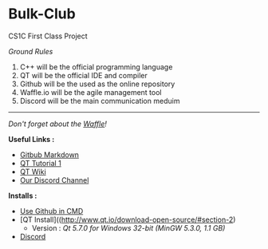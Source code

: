# Bulk-Club
CS1C First Class Project

*Ground Rules*
1. C++ will be the official programming language
2. QT will be the official IDE and compiler
3. Github will be the used as the online repository
4. Waffle.io will be the agile management tool
5. Discord will be the main communication meduim

-----

_Don't forget about the [Waffle](https://waffle.io/)!_

**Useful Links :**
 * [Gitbub Markdown](https://github.com/adam-p/markdown-here/wiki/Markdown-Cheatsheet)
 * [QT Tutorial 1](https://www.comp.nus.edu.sg/~cs3249/lecture/befinning%20Qt.pdf)
 * [QT Wiki](https://wiki.qt.io/Qt_for_Beginners)
 * [Our Discord Channel](https://discord.gg/H6k8D)

**Installs :**
 * [Use Github in CMD](http://git-scm.com/)
 * [QT Install]((http://www.qt.io/download-open-source/#section-2)
    * Version : *Qt 5.7.0 for Windows 32-bit (MinGW 5.3.0, 1.1 GB)*
 * [Discord](https://discordapp.com/)

